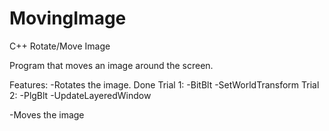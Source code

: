 # MovingImage
C++ Rotate/Move Image

Program that moves an image around the screen.

Features: 
-Rotates the image. Done
  Trial 1:
    -BitBlt
    -SetWorldTransform
  Trial 2:
    -PlgBlt
    -UpdateLayeredWindow
    
    
-Moves the image

